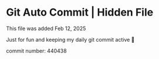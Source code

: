 # Git Auto Commit | Hidden File

This file was added Feb 12, 2025

Just for fun and keeping my daily git commit active 🤪

commit number: 440438
